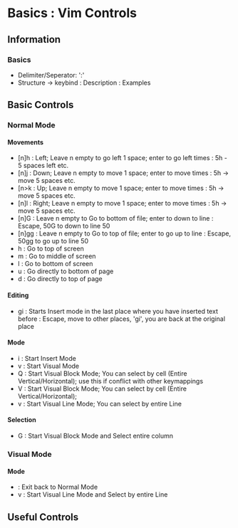 # Basics : Vim Controls 

## Information
### Basics
+ Delimiter/Seperator: ':'
+ Structure -> keybind : Description : Examples

## Basic Controls
### Normal Mode
#### Movements
+ [n]h : Left; Leave n empty to go left 1 space; enter <n> to go left <n> times : 5h - 5 spaces left etc.
+ [n]j : Down; Leave n empty to move 1 space; enter <n> to move <n> times : 5h -> move 5 spaces etc.
+ [n>k : Up; Leave n empty to move 1 space; enter <n> to move <n> times : 5h -> move 5 spaces etc.
+ [n]l : Right; Leave n empty to move 1 space; enter <n> to move <n> times : 5h -> move 5 spaces etc.
+ [n]G : Leave n empty to Go to bottom of file; enter <n> to down to line <n> : Escape, 50G to down to line 50
+ [n]gg : Leave n empty to Go to top of file; enter <n> to go up to line <n> : Escape, 50gg to go up to line 50
+ <Shift>h : Go to top of screen
+ <Shift>m : Go to middle of screen
+ <Shift>l : Go to bottom of screen
+ <Ctrl>u : Go directly to bottom of page
+ <Ctrl>d : Go directly to top of page

#### Editing
+ gi : Starts Insert mode in the last place where you have inserted text before : Escape, move to other places, 'gi', you are back at the original place

#### Mode
+ i : Start Insert Mode
+ v : Start Visual Mode
+ <Ctrl>Q : Start Visual Block Mode; You can select by cell (Entire Vertical/Horizontal); use this if conflict with other keymappings
+ <Ctrl>V : Start Visual Block Mode; You can select by cell (Entire Vertical/Horizontal);
+ <Shift>v : Start Visual Line Mode; You can select by entire Line

#### Selection
+ <C-Q>G : Start Visual Block Mode and Select entire column

### Visual Mode
#### Mode
+ <Esc> : Exit back to Normal Mode
+ <Shift>v : Start Visual Line Mode and Select by entire Line

## Useful Controls


